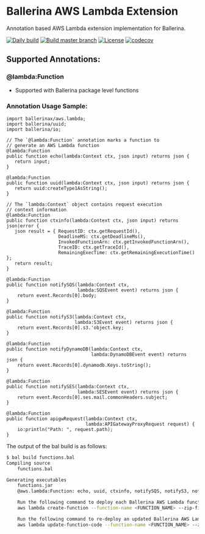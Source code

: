 # Ballerina AWS Lambda Extension

Annotation based AWS Lambda extension implementation for Ballerina. 

[![Daily build](https://github.com/ballerina-platform/module-ballerinax-aws.lambda/workflows/Daily%20build/badge.svg)](https://github.com/ballerina-platform/module-ballerinax-aws.lambda/actions?query=workflow%3A%22Daily+build%22)
[![Build master branch](https://github.com/ballerina-platform/module-ballerinax-aws.lambda/workflows/Build%20master%20branch/badge.svg)](https://github.com/ballerina-platform/module-ballerinax-aws.lambda/actions?query=workflow%3A%22Build+master+branch%22)
[![License](https://img.shields.io/badge/License-Apache%202.0-blue.svg)](https://opensource.org/licenses/Apache-2.0)
[![codecov](https://codecov.io/gh/ballerina-platform/module-ballerinax-aws.lambda/branch/master/graph/badge.svg)](https://codecov.io/gh/ballerina-platform/module-ballerinax-aws.lambda)

## Supported Annotations:

### @lambda:Function
- Supported with Ballerina package level functions

### Annotation Usage Sample:

```ballerina
import ballerinax/aws.lambda;
import ballerina/uuid;
import ballerina/io;

// The `@lambda:Function` annotation marks a function to
// generate an AWS Lambda function
@lambda:Function
public function echo(lambda:Context ctx, json input) returns json {
   return input;
}

@lambda:Function
public function uuid(lambda:Context ctx, json input) returns json {
   return uuid:createType1AsString();
}

// The `lambda:Context` object contains request execution
// context information
@lambda:Function
public function ctxinfo(lambda:Context ctx, json input) returns json|error {
   json result = { RequestID: ctx.getRequestId(),
                   DeadlineMS: ctx.getDeadlineMs(),
                   InvokedFunctionArn: ctx.getInvokedFunctionArn(),
                   TraceID: ctx.getTraceId(),
                   RemainingExecTime: ctx.getRemainingExecutionTime() };
   return result;
}

@lambda:Function
public function notifySQS(lambda:Context ctx, 
                          lambda:SQSEvent event) returns json {
    return event.Records[0].body;
}

@lambda:Function
public function notifyS3(lambda:Context ctx, 
                         lambda:S3Event event) returns json {
    return event.Records[0].s3.'object.key;
}

@lambda:Function
public function notifyDynamoDB(lambda:Context ctx, 
                               lambda:DynamoDBEvent event) returns json {
    return event.Records[0].dynamodb.Keys.toString();
}

@lambda:Function
public function notifySES(lambda:Context ctx, 
                          lambda:SESEvent event) returns json {
    return event.Records[0].ses.mail.commonHeaders.subject;
}

@lambda:Function
public function apigwRequest(lambda:Context ctx, 
                             lambda:APIGatewayProxyRequest request) {
    io:println("Path: ", request.path);
}
```

The output of the bal build is as follows:

```bash
$ bal build functions.bal 
Compiling source
	functions.bal

Generating executables
	functions.jar
	@aws.lambda:Function: echo, uuid, ctxinfo, notifySQS, notifyS3, notifyDynamoDB, notifySES, apigwRequest

	Run the following command to deploy each Ballerina AWS Lambda function:
	aws lambda create-function --function-name <FUNCTION_NAME> --zip-file fileb://aws-ballerina-lambda-functions.zip --handler functions.<FUNCTION_NAME> --runtime provided --role <LAMBDA_ROLE_ARN> --layers arn:aws:lambda:<REGION_ID>:134633749276:layer:ballerina-jre17:1

	Run the following command to re-deploy an updated Ballerina AWS Lambda function:
	aws lambda update-function-code --function-name <FUNCTION_NAME> --zip-file fileb://aws-ballerina-lambda-functions.zip
```
